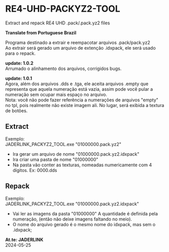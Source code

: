 # RE4-UHD-PACKYZ2-TOOL
Extract and repack RE4 UHD .pack/.pack.yz2 files

**Translate from Portuguese Brazil**

Programa destinado a extrair e reempacotar arquivos .pack/pack.yz2
<br> Ao extrair será gerado um arquivo de extenção .idxpack, ele será usado para o repack.

**update: 1.0.2**
<br>Arrumado o alinhamento dos arquivos, corrigidos bugs.

**update: 1.0.1**
<br>Agora, além dos arquivos .dds e .tga, ele aceita arquivos .empty que representa que aquela numeração está vazia, assim pode você pular a numeração sem ocupar mais espaço no arquivo.
<br>Nota: você não pode fazer referência a numerações de arquivos "empty" no tpl, pois realmente não existe imagem ali. No lugar, será exibida a textura de botões.

## Extract

Exemplo:
<br>JADERLINK_PACKYZ2_TOOL.exe "01000000.pack.yz2"

* Ira gerar um arquivo de nome "01000000.pack.yz2.idxpack"
* Ira criar uma pasta de nome "01000000"
* Na pasta vão conter as texturas, nomeadas numericamente com 4 dígitos. Ex: 0000.dds

## Repack

Exemplo:
<br>JADERLINK_PACKYZ2_TOOL.exe "01000000.pack.yz2.idxpack"

* Vai ler as imagens da pasta "01000000"
A quantidade é definida pela numeração, (então não deixe imagens faltando no meio).
* O nome do arquivo gerado é o mesmo nome do idxpack, mas sem o .idxpack;

**At.te: JADERLINK**
<br>2024-05-25